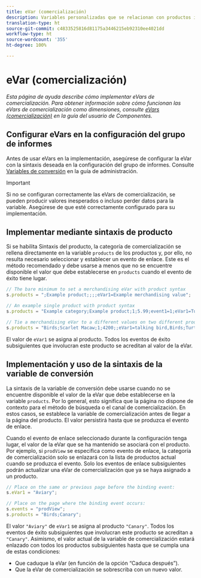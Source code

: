 ```yaml
---
title: eVar (comercialización)
description: Variables personalizadas que se relacionan con productos individuales.
translation-type: ht
source-git-commit: c4833525816d81175a3446215eb92310ee4021dd
workflow-type: ht
source-wordcount: '355'
ht-degree: 100%

---
```



# eVar (comercialización)

*Esta página de ayuda describe cómo implementar eVars de comercialización. Para obtener información sobre cómo funcionan las eVars de comercialización como dimensiones, consulte [eVars (comercialización)](/help/components/dimensions/evar-merchandising.md) en la guía del usuario de Componentes.*

## Configurar eVars en la configuración del grupo de informes

Antes de usar eVars en la implementación, asegúrese de configurar la eVar con la sintaxis deseada en la configuración del grupo de informes. Consulte [Variables de conversión](/help/admin/admin/conversion-var-admin/conversion-var-admin.md) en la guía de administración.

>[!IMPORTANT]
>
>Si no se configuran correctamente las eVars de comercialización, se pueden producir valores inesperados o incluso perder datos para la variable. Asegúrese de que esté correctamente configurado para su implementación.

## Implementar mediante sintaxis de producto

Si se habilita Sintaxis del producto, la categoría de comercialización se rellena directamente en la variable `products` de los productos y, por ello, no resulta necesario seleccionar y establecer un evento de enlace. Este es el método recomendado y debe usarse a menos que no se encuentre disponible el valor que debe establecerse en `products` cuando el evento de éxito tiene lugar.

```js
// The bare minimum to set a merchandising eVar with product syntax
s.products = ";Example product;;;;eVar1=Example merchandising value";

// An example single product with product syntax
s.products = "Example category;Example product;1;5.99;event1=1;eVar1=Turtles";

// Tie a merchandising eVar to a different values on two different products
s.products = "Birds;Scarlet Macaw;1;4200;;eVar1=talking bird,Birds;Turtle dove;2;550;;eVar1=love birds";
```

El valor de `eVar1` se asigna al producto. Todos los eventos de éxito subsiguientes que involucran este producto se acreditan al valor de la eVar.

## Implementación y uso de la sintaxis de la variable de conversión

La sintaxis de la variable de conversión debe usarse cuando no se encuentre disponible el valor de la eVar que debe establecerse en la variable `products`. Por lo general, esto significa que la página no dispone de contexto para el método de búsqueda o el canal de comercialización. En estos casos, se establece la variable de comercialización antes de llegar a la página del producto. El valor persistirá hasta que se produzca el evento de enlace.

Cuando el evento de enlace seleccionado durante la configuración tenga lugar, el valor de la eVar que se ha mantenido se asociará con el producto. Por ejemplo, si `prodView` se especifica como evento de enlace, la categoría de comercialización solo se enlazará con la lista de productos actual cuando se produzca el evento. Solo los eventos de enlace subsiguientes podrán actualizar una eVar de comercialización que ya se haya asignado a un producto.

```js
// Place on the same or previous page before the binding event:
s.eVar1 = "Aviary";

// Place on the page where the binding event occurs:
s.events = "prodView";
s.products = "Birds;Canary";
```

El valor `"Aviary"` de `eVar1` se asigna al producto `"Canary"`. Todos los eventos de éxito subsiguientes que involucran este producto se acreditan a `"Canary"`. Asimismo, el valor actual de la variable de comercialización estará enlazado con todos los productos subsiguientes hasta que se cumpla una de estas condiciones:

* Que caduque la eVar (en función de la opción “Caduca después”).
* Que la eVar de comercialización se sobrescriba con un nuevo valor.
